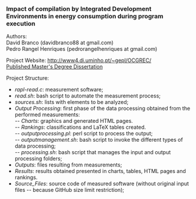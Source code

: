 ### Impact of compilation by Integrated Development Environments in energy consumption during program execution 
Authors: <br>
David Branco (davidbranco88 at gmail.com) <br>
Pedro Rangel Henriques (pedrorangelhenriques at gmail.com) <br>

Project Website: http://www4.di.uminho.pt/~gepl/OCGREC/ <br>
[Published Master's Degree Dissertation](http://www4.di.uminho.pt/~gepl/OCGREC/repository/MSc_Thesis_DBranco_PRHenriques.pdf)<br>

Project Structure:
- *rapl-read.c*: measurement software;
- *read.sh*: bash script to automate the measurement process;
- *sources.sh*: lists with elements to be analyzed;
- *Output Processing*: first phase of the data processing obtained from the performed measurements:<br>
-- *Charts*: graphics and generated HTML pages.<br>
-- *Rankings*: classifications and LaTeX tables created.<br>
-- *outputprocessing.pl*: perl script to process the output;<br>
-- *outputmanagement.sh*: bash script to invoke the different types of data processing;<br>
-- *processing.sh*: bash script that manages the input and output processing folders;
- *Outputs*: files resulting from measurements;
- *Results*: results obtained presented in charts, tables, HTML pages and rankings.
- *Source_Files*: source code of measured software (without original input files -- because GitHub size limit restriction);
